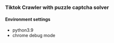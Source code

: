 ### Tiktok Crawler with puzzle captcha solver

#### Environment settings
- python3.9
- chrome debug mode
